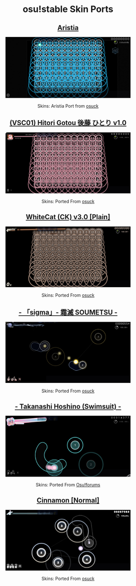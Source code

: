 <h1 align=center>osu!stable Skin Ports</h1>

<div align=center>
  <h2><a href="./Aristia/readme.md">Aristia</a></h2>
  <img src="./Aristia/gameplay.jpg" width="400"></img>
  <p>Skins: Aristia Port from <a href="https://skins.osuck.net/skins/866?v=0">osuck</a></p>
</div>

<div align=center>
  <h2><a href="./Btr/readme.md">(VSC01) Hitori Gotou 後藤 ひとり v1.0</a></h2>
  <img src="./Btr/gameplay.jpg" width="400"></img>
  <p>Skins: Ported From <a href="https://skins.osuck.net/skins/2927?v=0">osuck</a></p>
</div>

<div align=center>
  <h2><a href="./Whitecat-3.0/readme.md">WhiteCat (CK) v3.0 [Plain]</a></h2>
  <img src="./Whitecat-3.0/gameplay.jpg" width="400"></img>
  <p>Skins: Ported From <a href="https://skins.osuck.net/skins/2023?v=0">osuck</a></p>
</div>

<div align=center>
  <h2><a href="./Soumetsu/readme.md">- 「sigma」- 霜滅 SOUMETSU -</a></h2>
  <img src="./Soumetsu/gameplay.jpg" width="400"></img>
  <p>Skins: Ported From <a href="https://skins.osuck.net/skins/2999?v=0">osuck</a></p>
</div>

<div align=center>
  <h2><a href="./Hoshino/readme.md">- Takanashi Hoshino (Swimsuit) -</a></h2>
  <img src="./Hoshino/gameplay.jpg" width="400"></img>
  <p>Skins: Ported From <a href="https://osu.ppy.sh/community/forums/topics/1619661?n=1">Osu!forums</a></p>
</div>

<div align=center>
  <h2><a href="./cinnamon/readme.md">Cinnamon [Normal]</a></h2>
  <img src="./cinnamon/gameplay.jpg" width="400"></img>
  <p>Skins: Ported From <a href="https://skins.osuck.net/skins/2982?v=0">osuck</a></p>
</div>

